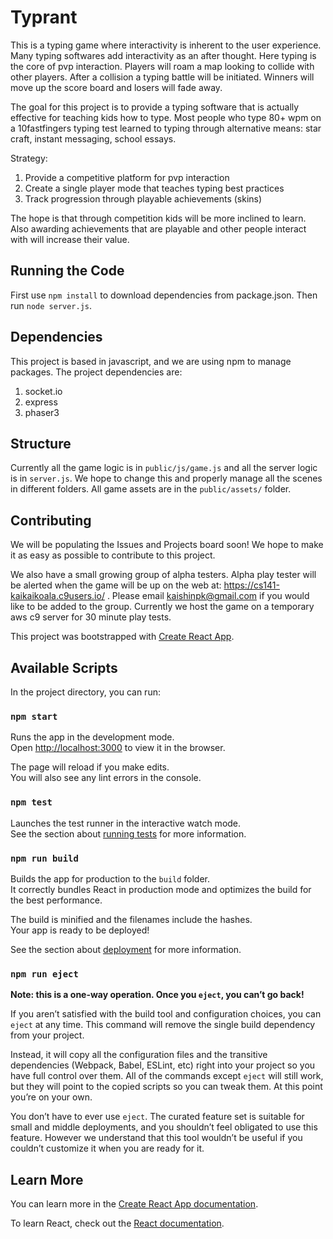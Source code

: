 # Typrant

This is a typing game where interactivity is inherent to the user experience. Many typing softwares add interactivity as an after thought. Here typing is the core of pvp interaction. Players will roam a map looking to collide with other players. After a collision a typing battle will be initiated. Winners will move up the score board and losers will fade away.

The goal for this project is to provide a typing software that is actually effective for teaching kids how to type. Most people who type 80+ wpm on a 10fastfingers typing test learned to typing through alternative means: star craft, instant messaging, school essays. 

Strategy:
1. Provide a competitive platform for pvp interaction
2. Create a single player mode that teaches typing best practices 
3. Track progression through playable achievements (skins) 

The hope is that through competition kids will be more inclined to learn. Also awarding achievements that are playable and other people interact with will increase their value.

## Running the Code

First use `npm install` to download dependencies from package.json. Then run `node server.js`.

## Dependencies

This project is based in javascript, and we are using npm to manage packages. The project dependencies are:
1. socket.io
2. express
3. phaser3

## Structure

Currently all the game logic is in `public/js/game.js` and all the server logic is in `server.js`. We hope to change this and properly manage all the scenes in different folders. All game assets are in the `public/assets/` folder. 

## Contributing

We will be populating the Issues and Projects board soon! We hope to make it as easy as possible to contribute to this project. 

We also have a small growing group of alpha testers. Alpha play tester will be alerted when the game will be up on the web at: https://cs141-kaikaikoala.c9users.io/ . Please email kaishinpk@gmail.com if you would like to be added to the group. Currently we host the game on a temporary aws c9 server for 30 minute play tests. 


This project was bootstrapped with [Create React App](https://github.com/facebook/create-react-app).

## Available Scripts

In the project directory, you can run:

### `npm start`

Runs the app in the development mode.<br>
Open [http://localhost:3000](http://localhost:3000) to view it in the browser.

The page will reload if you make edits.<br>
You will also see any lint errors in the console.

### `npm test`

Launches the test runner in the interactive watch mode.<br>
See the section about [running tests](https://facebook.github.io/create-react-app/docs/running-tests) for more information.

### `npm run build`

Builds the app for production to the `build` folder.<br>
It correctly bundles React in production mode and optimizes the build for the best performance.

The build is minified and the filenames include the hashes.<br>
Your app is ready to be deployed!

See the section about [deployment](https://facebook.github.io/create-react-app/docs/deployment) for more information.

### `npm run eject`

**Note: this is a one-way operation. Once you `eject`, you can’t go back!**

If you aren’t satisfied with the build tool and configuration choices, you can `eject` at any time. This command will remove the single build dependency from your project.

Instead, it will copy all the configuration files and the transitive dependencies (Webpack, Babel, ESLint, etc) right into your project so you have full control over them. All of the commands except `eject` will still work, but they will point to the copied scripts so you can tweak them. At this point you’re on your own.

You don’t have to ever use `eject`. The curated feature set is suitable for small and middle deployments, and you shouldn’t feel obligated to use this feature. However we understand that this tool wouldn’t be useful if you couldn’t customize it when you are ready for it.

## Learn More

You can learn more in the [Create React App documentation](https://facebook.github.io/create-react-app/docs/getting-started).

To learn React, check out the [React documentation](https://reactjs.org/).
